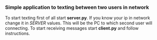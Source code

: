<h3>Simple application to texting between two users in network</h3>

To start texting first of all start **server.py**. If you know your ip in network change it in _SERVER_ values. This will be the PC to which second user will connecting.
To start receiving messages start **client.py** and follow instructions. 
